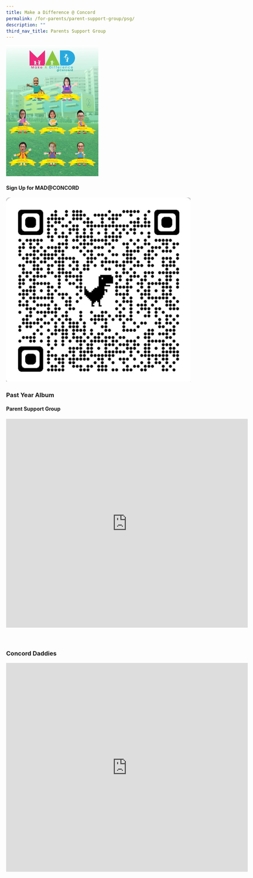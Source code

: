 ```yaml
---
title: Make a Difference @ Concord
permalink: /for-parents/parent-support-group/psg/
description: ""
third_nav_title: Parents Support Group
---
```

<img src="/images/mad_psg.jpeg" style="width:50%">
<br>
<h4>Sign Up for MAD@CONCORD</h4>
<a href="https://docs.google.com/forms/d/e/1FAIpQLSeWzpLC22F8bSvZazD84Z4wo6tZB2yLRUBJGnqXia0O3FxSIw/viewform" target="_blank" rel="noopener noreferrer"><img src="/images/mad%20sign%20up.jpeg" style="“align:left”;style=&quot;width:20%&quot;"></a>
<h3>Past Year Album</h3>

<h4>Parent Support Group</h4>
<center>
<iframe frameborder="0" width="660" height="569" allowfullscreen="true" src="https://docs.google.com/presentation/d/e/2PACX-1vRI0shyLiFpiYadj5D-kyucIT4sSKw8bAWFAWHn-rVZaiahD_j4bi51C79vrV0B_FI8fSZwHZaNN62f/embed?start=false&amp;loop=false&amp;delayms=3000"></iframe>
</center>
<br><br>
<h3>Concord Daddies</h3>
<center>
<iframe frameborder="0" width="660" height="569" allowfullscreen="true" src="https://docs.google.com/presentation/d/e/2PACX-1vSQ6Hp560wpjpZuWi7IAQDCtZlPqyUrOq-GjyUzBz35so1PcOQlYQeNBc-n2f0stcbRT7N7wxVMODN3/embed?start=false&amp;loop=false&amp;delayms=3000">
</iframe>
</center>